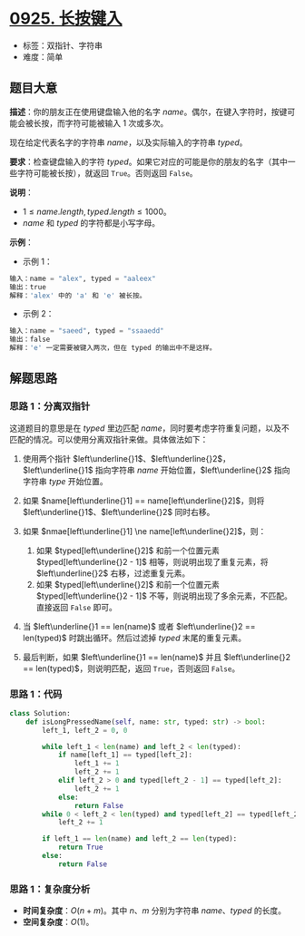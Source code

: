 # [0925. 长按键入](https://leetcode.cn/problems/long-pressed-name/)

- 标签：双指针、字符串
- 难度：简单

## 题目大意

**描述**：你的朋友正在使用键盘输入他的名字 $name$。偶尔，在键入字符时，按键可能会被长按，而字符可能被输入 $1$ 次或多次。

现在给定代表名字的字符串 $name$，以及实际输入的字符串 $typed$。

**要求**：检查键盘输入的字符 $typed$。如果它对应的可能是你的朋友的名字（其中一些字符可能被长按），就返回 `True`。否则返回 `False`。

**说明**：

- $1 \le name.length, typed.length \le 1000$。
- $name$ 和 $typed$ 的字符都是小写字母。

**示例**：

- 示例 1：

```python
输入：name = "alex", typed = "aaleex"
输出：true
解释：'alex' 中的 'a' 和 'e' 被长按。
```

- 示例 2：

```python
输入：name = "saeed", typed = "ssaaedd"
输出：false
解释：'e' 一定需要被键入两次，但在 typed 的输出中不是这样。
```

## 解题思路

### 思路 1：分离双指针

这道题目的意思是在 $typed$ 里边匹配 $name$，同时要考虑字符重复问题，以及不匹配的情况。可以使用分离双指针来做。具体做法如下：

1. 使用两个指针 $left\underline{}1$、$left\underline{}2$，$left\underline{}1$ 指向字符串 $name$ 开始位置，$left\underline{}2$ 指向字符串 $type$ 开始位置。
2. 如果 $name[left\underline{}1] == name[left\underline{}2]$，则将 $left\underline{}1$、$left\underline{}2$ 同时右移。
3. 如果 $nmae[left\underline{}1] \ne name[left\underline{}2]$，则：
   1. 如果 $typed[left\underline{}2]$ 和前一个位置元素 $typed[left\underline{}2 - 1]$ 相等，则说明出现了重复元素，将 $left\underline{}2$ 右移，过滤重复元素。
   2. 如果 $typed[left\underline{}2]$ 和前一个位置元素 $typed[left\underline{}2 - 1]$ 不等，则说明出现了多余元素，不匹配。直接返回 `False` 即可。

4. 当 $left\underline{}1 == len(name)$ 或者 $left\underline{}2 == len(typed)$ 时跳出循环。然后过滤掉 $typed$ 末尾的重复元素。
5. 最后判断，如果 $left\underline{}1 == len(name)$ 并且 $left\underline{}2 == len(typed)$，则说明匹配，返回 `True`，否则返回 `False`。

### 思路 1：代码

```python
class Solution:
    def isLongPressedName(self, name: str, typed: str) -> bool:
        left_1, left_2 = 0, 0

        while left_1 < len(name) and left_2 < len(typed):
            if name[left_1] == typed[left_2]:
                left_1 += 1
                left_2 += 1
            elif left_2 > 0 and typed[left_2 - 1] == typed[left_2]:
                left_2 += 1
            else:
                return False
        while 0 < left_2 < len(typed) and typed[left_2] == typed[left_2 - 1]:
            left_2 += 1

        if left_1 == len(name) and left_2 == len(typed):
            return True
        else:
            return False
```

### 思路 1：复杂度分析

- **时间复杂度**：$O(n + m)$。其中 $n$、$m$ 分别为字符串 $name$、$typed$ 的长度。
- **空间复杂度**：$O(1)$。

